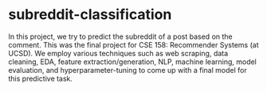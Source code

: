 # subreddit-classification
In this project, we try to predict the subreddit of a post based on the comment. This was the final project for CSE 158: Recommender Systems (at UCSD). We employ various techniques such as web scraping, data cleaning, EDA, feature extraction/generation, NLP, machine learning, model evaluation, and hyperparameter-tuning to come up with a final model for this predictive task.
